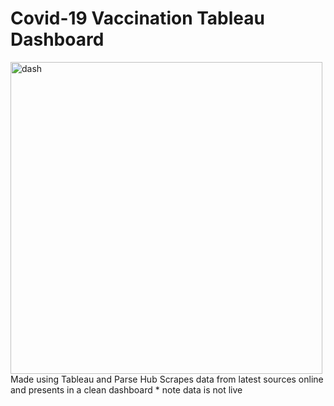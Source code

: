# Covid-19 Vaccination Tableau Dashboard 
<img width="499" alt="dash" src="https://user-images.githubusercontent.com/43136483/113480723-bef5a000-948d-11eb-9276-b8dd7371cade.PNG">
Made using Tableau and Parse Hub
Scrapes data from latest sources online and presents in a clean dashboard
 * note data is not live 

